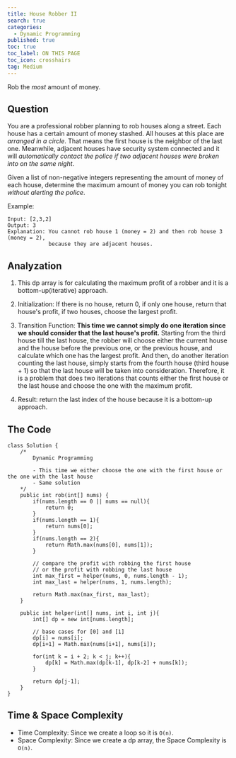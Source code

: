 ```yaml
---
title: House Robber II
search: true
categories:
  - Dynamic Programming
published: true
toc: true
toc_label: ON THIS PAGE
toc_icon: crosshairs
tag: Medium
---
```

Rob the *most* amount of money.

## Question

You are a professional robber planning to rob houses along a street. Each house has a certain amount of money stashed. All houses at this place are *arranged in a circle*. That means the first house is the neighbor of the last one. Meanwhile, adjacent houses have security system connected and it will *automatically contact the police if two adjacent houses were broken into on the same night*.

Given a list of non-negative integers representing the amount of money of each house, determine the maximum amount of money you can rob tonight *without alerting the police*.

Example:
```
Input: [2,3,2]
Output: 3
Explanation: You cannot rob house 1 (money = 2) and then rob house 3 (money = 2),
             because they are adjacent houses.
```

## Analyzation

1. This dp array is for calculating the maximum profit of a robber and it is a bottom-up(iterative) approach.

2. Initialization: If there is no house, return 0, if only one house, return that house's profit, if two houses, choose the largest profit.

3. Transition Function: **This time we cannot simply do one iteration since we should consider that the last house's profit.** Starting from the third house till the last house, the robber will choose either the current house and the house before the previous one, or the previous house, and calculate which one has the largest profit. And then, do another iteration counting the last house, simply starts from the fourth house (third house + 1) so that the last house will be taken into consideration. Therefore, it is a problem that does two iterations that counts either the first house or the last house and choose the one with the maximum profit.

4. Result: return the last index of the house because it is a bottom-up approach.


## The Code
```
class Solution {
    /*
        Dynamic Programming
        
        - This time we either choose the one with the first house or the one with the last house
        - Same solution
    */
    public int rob(int[] nums) {
        if(nums.length == 0 || nums == null){
            return 0;
        }
        if(nums.length == 1){
            return nums[0];
        }
        if(nums.length == 2){
            return Math.max(nums[0], nums[1]);
        }
        
        // compare the profit with robbing the first house 
        // or the profit with robbing the last house
        int max_first = helper(nums, 0, nums.length - 1);
        int max_last = helper(nums, 1, nums.length);
        
        return Math.max(max_first, max_last);
    }
    
    public int helper(int[] nums, int i, int j){
        int[] dp = new int[nums.length];
        
        // base cases for [0] and [1]
        dp[i] = nums[i];
        dp[i+1] = Math.max(nums[i+1], nums[i]);
        
        for(int k = i + 2; k < j; k++){
            dp[k] = Math.max(dp[k-1], dp[k-2] + nums[k]);
        }
        
        return dp[j-1];
    }
}
```

## Time & Space Complexity
- Time Complexity: Since we create a loop so it is `O(n)`.
- Space Complexity: Since we create a dp array, the Space Complexity is `O(n)`.

